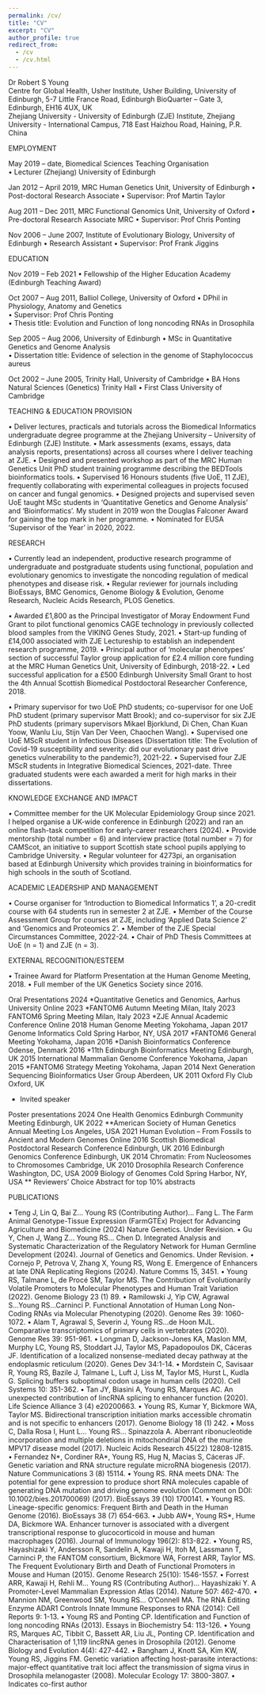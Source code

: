 ```yaml
---
permalink: /cv/
title: "CV"
excerpt: "CV"
author_profile: true
redirect_from: 
  - /cv
  - /cv.html
---
```


Dr Robert S Young  
Centre for Global Health, Usher Institute, Usher Building, University of Edinburgh, 5-7 Little France Road, Edinburgh BioQuarter – Gate 3, Edinburgh, EH16 4UX, UK  
Zhejiang University - University of Edinburgh (ZJE) Institute, Zhejiang University - International Campus, 718 East Haizhou Road, Haining, P.R. China  

EMPLOYMENT

May 2019 – date,	Biomedical Sciences Teaching Organisation	
•	Lecturer (Zhejiang)	University of Edinburgh	

Jan 2012 – April 2019, MRC Human Genetics Unit, University of Edinburgh
•	Post-doctoral Research Associate
•	Supervisor: Prof Martin Taylor

Aug 2011 – Dec 2011, MRC Functional Genomics Unit, University of Oxford
•	Pre-doctoral Research Associate	MRC 
•	Supervisor: Prof Chris Ponting

Nov 2006 – June 2007, Institute of Evolutionary Biology, University of Edinburgh
•	Research Assistant
•	Supervisor: Prof Frank Jiggins

EDUCATION

Nov 2019 – Feb 2021
•	Fellowship of the Higher Education Academy (Edinburgh Teaching Award)

Oct 2007 – Aug 2011, Balliol College, University of Oxford
•	DPhil in Physiology, Anatomy and Genetics	
•	Supervisor: Prof Chris Ponting	
•	Thesis title: Evolution and Function of long noncoding RNAs in Drosophila

Sep 2005 – Aug 2006, University of Edinburgh
•	MSc in Quantitative Genetics and Genome Analysis	
•	Dissertation title: Evidence of selection in the genome of Staphylococcus aureus

Oct 2002 – June 2005, Trinity Hall, University of Cambridge
•	BA Hons Natural Sciences (Genetics)	Trinity Hall
•	First Class	University of Cambridge

TEACHING & EDUCATION PROVISION

•	Deliver lectures, practicals and tutorials across the Biomedical Informatics undergraduate degree programme at the Zhejiang University – University of Edinburgh (ZJE) Institute. 
•	Mark assessments (exams, essays, data analysis reports, presentations) across all courses where I deliver teaching at ZJE. 
•	Designed and presented workshop as part of the MRC Human Genetics Unit PhD student training programme describing the BEDTools bioinformatics tools. 
•	Supervised 16 Honours students (five UoE, 11 ZJE), frequently collaborating with experimental colleagues in projects focused on cancer and fungal genomics. 
•	Designed projects and supervised seven UoE taught MSc students in ‘Quantitative Genetics and Genome Analysis’ and ‘Bioinformatics’. My student in 2019 won the Douglas Falconer Award for gaining the top mark in her programme.
•	Nominated for EUSA ‘Supervisor of the Year’ in 2020, 2022.

RESEARCH

•	Currently lead an independent, productive research programme of undergraduate and postgraduate students using functional, population and evolutionary genomics to investigate the noncoding regulation of medical phenotypes and disease risk.
•	Regular reviewer for journals including BioEssays, BMC Genomics, Genome Biology & Evolution, Genome Research, Nucleic Acids Research, PLOS Genetics.

•	Awarded £1,800 as the Principal Investigator of Moray Endowment Fund Grant to pilot functional genomics CAGE technology in previously collected blood samples from the VIKING Genes Study, 2021.
•	Start-up funding of £14,000 associated with ZJE Lectureship to establish an independent research programme, 2019.
•	Principal author of ‘molecular phenotypes’ section of successful Taylor group application for £2.4 million core funding at the MRC Human Genetics Unit, University of Edinburgh, 2018-22.
•	Led successful application for a £500 Edinburgh University Small Grant to host the 4th Annual Scottish Biomedical Postdoctoral Researcher Conference, 2018.

•	Primary supervisor for two UoE PhD students; co-supervisor for one UoE PhD student (primary supervisor Matt Brook); and co-supervisor for six ZJE PhD students (primary supervisors Mikael Bjorklund, Di Chen, Chan Kuan Yoow, Wanlu Liu, Stijn Van Der Veen, Chaochen Wang).
•	Supervised one UoE MScR student in Infectious Diseases (Dissertation title: The Evolution of Covid-19 susceptibility and severity: did our evolutionary past drive genetics vulnerability to the pandemic?), 2021-22.
•	Supervised four ZJE MScR students in Integrative Biomedical Sciences, 2021-date. Three graduated students were each awarded a merit for high marks in their dissertations. 

KNOWLEDGE EXCHANGE AND IMPACT

•	Committee member for the UK Molecular Epidemiology Group since 2021. I helped organise a UK-wide conference in Edinburgh (2022) and ran an online flash-task competition for early-career researchers (2024).
•	Provide mentorship (total number = 6) and interview practice (total number = 7) for CAMScot, an initiative to support Scottish state school pupils applying to Cambridge University.
•	Regular volunteer for 4273pi, an organisation based at Edinburgh University which provides training in bioinformatics for high schools in the south of Scotland.

ACADEMIC LEADERSHIP AND MANAGEMENT 

•	Course organiser for ‘Introduction to Biomedical Informatics 1’, a 20-credit course with 64 students run in semester 2 at ZJE.
•	Member of the Course Assessment Group for courses at ZJE, including ‘Applied Data Science 2’ and ‘Genomics and Proteomics 2’.
•	Member of the ZJE Special Circumstances Committee, 2022-24.
•	Chair of PhD Thesis Committees at UoE (n = 1) and ZJE (n = 3). 

EXTERNAL RECOGNITION/ESTEEM

•	Trainee Award for Platform Presentation at the Human Genome Meeting, 2018. 
•	Full member of the UK Genetics Society since 2016.

Oral Presentations
2024   *Quantitative Genetics and Genomics, Aarhus University	Online
2023   *FANTOM6 Autumn Meeting	Milan, Italy
2023   FANTOM6 Spring Meeting	Milan, Italy
2023   *ZJE Annual Academic Conference	Online
2018   Human Genome Meeting	Yokohama, Japan
2017   Genome Informatics	Cold Spring Harbor, NY, USA
2017   *FANTOM6 General Meeting	Yokohama, Japan
2016   *Danish Bioinformatics Conference	Odense, Denmark
2016   *11th Edinburgh Bioinformatics Meeting	Edinburgh, UK
2015   International Mammalian Genome Conference	Yokohama, Japan
2015   *FANTOM6 Strategy Meeting	Yokohama, Japan
2014   Next Generation Sequencing Bioinformatics User Group	Aberdeen, UK
2011   Oxford Fly Club	Oxford, UK
* Invited speaker

Poster presentations
2024  One Health Genomics Edinburgh Community Meeting	Edinburgh, UK
2022  **American Society of Human Genetics Annual Meeting	Los Angeles, USA
2021  Human Evolution – From Fossils to Ancient and Modern Genomes	Online
2016  Scottish Biomedical Postdoctoral Research Conference	Edinburgh, UK
2016   Edinburgh Genomics Conference	Edinburgh, UK
2014   Chromatin: From Nucleosomes to Chromosomes	Cambridge, UK
2010   Drosophila Research Conference	Washington, DC, USA
2009   Biology of Genomes	Cold Spring Harbor, NY, USA
** Reviewers’ Choice Abstract for top 10% abstracts

PUBLICATIONS

•	Teng J, Lin Q, Bai Z… Young RS (Contributing Author)… Fang L. The Farm Animal Genotype-Tissue Expression (FarmGTEx) Project for Advancing Agriculture and Biomedicine (2024) Nature Genetics. Under Revision. 
•	Gu Y, Chen J, Wang Z… Young RS… Chen D. Integrated Analysis and Systematic Characterization of the Regulatory Network for Human Germline Development (2024).  Journal of Genetics and Genomics. Under Revision.
•	Cornejo P, Petrova V, Zhang X, Young RS, Wong E. Emergence of Enhancers at late DNA Replicating Regions (2024). Nature Comms 15, 3451.
•	Young RS, Talmane L, de Procé SM, Taylor MS. The Contribution of Evolutionarily Volatile Promoters to Molecular Phenotypes and Human Trait Variation (2022). Genome Biology 23 (1) 89.
•	Ramilowski J, Yip CW, Agrawal S...Young RS...Carninci P. Functional Annotation of Human Long Non-Coding RNAs via Molecular Phenotyping (2020). Genome Res 39: 1060-1072. 
•	Alam T, Agrawal S, Severin J, Young RS...de Hoon MJL. Comparative transcriptomics of primary cells in vertebrates (2020). Genome Res 39: 951-961. 
•	Longman D, Jackson-Jones KA, Maslon MM, Murphy LC, Young RS, Stoddart JJ, Taylor MS, Papadopoulos DK, Cáceras JF. Identification of a localized nonsense-mediated decay pathway at the endoplasmic reticulum (2020). Genes Dev 34:1-14. 
•	Mordstein C, Savisaar R, Young RS, Bazile J, Talmane L, Luft J, Liss M, Taylor MS, Hurst L, Kudla G. Splicing buffers suboptimal codon usage in human cells (2020). Cell Systems 10: 351-362. 
•	Tan JY, Biasini A, Young RS, Marques AC. An unexpected contribution of lincRNA splicing to enhancer function (2020). Life Science Alliance 3 (4) e20200663.
•	Young RS, Kumar Y, Bickmore WA, Taylor MS. Bidirectional transcription initiation marks accessible chromatin and is not specific to enhancers (2017). Genome Biology 18 (1) 242.
•	Moss C, Dalla Rosa I, Hunt L… Young RS… Spinazzola A. Aberrant ribonucleotide incorporation and multiple deletions in mitochondrial DNA of the murine MPV17 disease model (2017). Nucleic Acids Research 45(22) 12808-12815.
•	Fernandez N*, Cordiner RA*, Young RS, Hug N, Macias S, Cáceras JF. Genetic variation and RNA structure regulate microRNA biogenesis (2017). Nature Communications 3 (8) 15114. 
•	Young RS. RNA meets DNA: The potential for gene expression to produce short RNA molecules capable of generating DNA mutation and driving genome evolution (Comment on DOI: 10.1002/bies.201700069) (2017). BioEssays 39 (10) 1700141.
•	Young RS. Lineage-specific genomics: Frequent Birth and Death in the Human Genome (2016). BioEssays 38 (7) 654-663.
•	Jubb AW*, Young RS*, Hume DA, Bickmore WA. Enhancer turnover is associated with a divergent transcriptional response to glucocorticoid in mouse and human macrophages (2016). Journal of Immunology 196(2): 813-822.
•	Young RS, Hayashizaki Y, Andersson R, Sandelin A, Kawaji H, Itoh M, Lassmann T, Carninci P, the FANTOM consortium, Bickmore WA, Forrest ARR, Taylor MS. The Frequent Evolutionary Birth and Death of Functional Promoters in Mouse and Human (2015). Genome Research 25(10): 1546-1557.
•	Forrest ARR, Kawaji H, Rehli M… Young RS (Contributing Author)… Hayashizaki Y. A Promoter-Level Mammalian Expression Atlas (2014). Nature 507: 462-470.
•	Mannion NM, Greenwood SM, Young RS… O’Connell MA. The RNA Editing Enzyme ADAR1 Controls Innate Immune Responses to RNA (2014): Cell Reports 9: 1-13.
•	Young RS and Ponting CP. Identification and Function of long noncoding RNAs (2013). Essays in Biochemistry 54: 113-126.
•	Young RS, Marques AC, Tibbit C, Bassett AR, Liu JL, Ponting CP. Identification and Characterisation of 1,119 lincRNA genes in Drosophila (2012). Genome Biology and Evolution 4(4): 427-442.
•	Bangham J, Knott SA, Kim KW, Young RS, Jiggins FM. Genetic variation affecting host-parasite interactions: major-effect quantitative trait loci affect the transmission of sigma virus in Drosophila melanogaster (2008). Molecular Ecology 17: 3800-3807.
•	Indicates co-first author

